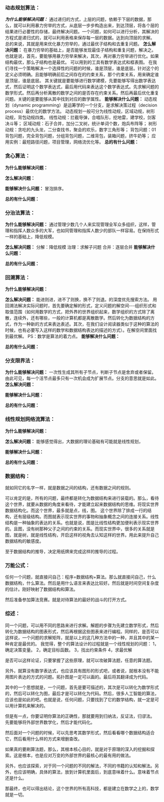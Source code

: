### 动态规划算法：

***为什么能够解决问题：***
通过递归的方式，上层的问题，依赖于下层的数据，那么，就可以利用暴力穷举的方式，从底层一步步构造出来，到达顶层，将各个层的结果进行必要性的存储，最终解决问题。一个问题，如何可以进行分析，其解决的方程式是递归式的，就可以利用表格来保存每一层的数据。达到向顶层的求解。
总的来说，其就是用来优化暴力穷举的，通过最优子结构和去重复问题。
**怎么解决问题：**
在暴力穷举的基础上，是否能够发现最佳子结构和重复问题，解决之。也就是说，首先，要能够用暴力穷举来解决，其次，再对暴力穷举进行优化。如果结构最优，那么子结构也是最优。
可以用到的工具有数学表达式和框表图。
在我们寻找一个策略解决一个选择性的问题的时候，谁是顶层，谁是底层。针对这个的定义必须明确。且能够明确前后之间存在的约束关系，那个约束关系，用来确定谁是顶层，谁是底层。
其关键就是要能够进行数学建模，先要能够写得出数学表达式，然后证明这个数学表达式，最后用代码来表达这个数学表达式。先求解问题的数学形式。然后再分析离散的数学之间的是否存在约束关系。然后再最后优化重复问题。关键的是要能够从其中找到对应的数学属性。
**能够解决什么问题：**
动态规划（dynamic programming）是运筹学的一个分支，是求解决策过程（decision process）最优化的数学方法。
动态规划一般可分为线性动规，区域动规，树形动规，背包动规四类。
线性动规：拦截导弹，合唱队形，挖地雷，建学校，剑客决斗等；
区域动规：石子合并，加分二叉树，统计单词个数，炮兵布阵等；
树形动规：贪吃的九头龙，二分查找书，聚会的欢乐，数字三角形等；
背包问题：01背包问题，完全背包问题，分组背包问题，二维背包，装箱问题，挤牛奶等；
应用实例：最短路径问题，项目管理，网络流优化等。 
**总的有什么问题：**



### 贪心算法：

**为什么能够解决问题：**

**怎么解决问题：**

**能够解决什么问题：**
冒泡排序。

**总的有什么问题：**




### 分治法算法：

**为什么能够解决问题：**
通过管理少数几个人来实现管理全军众多组织，这样，管理和指挥人数众多的大军，也如同管理和指挥人数少的部队一样容易。在保持形式一样的基础上，降低规模。

**怎么解决问题：**
分解：降低规模
治理：求解子问题
合并：逐层合并
**能够解决什么问题：**

**总的有什么问题：**







### 回溯算法：

**为什么能够解决问题：**

**怎么解决问题：**
能进则进，进不了则换，换不了则退。的深度优先搜索方法。
用回溯法解决实际问题时，首先要确定解的形式，定义问题的解空间---组织形式和取值范围（如何用数学的方式，把外界的世界组织起来，数学组织的方式除了离散，连续外，还有哪些，一般的计算机都是离散数学。然后转化为数据结构的方式，作为一种新的方式来表达表述。其次，在我们设计阅读器类似于这种的算法的时候，也有必要写入这样的数学和数据结构表达的描述的方式）。在解空间里面找到最优解。
PS：数学是算法的着力点。
**能够解决什么问题：**

**总的有什么问题：**







### 分支限界法：

**为什么能够解决问题：**
一次性生成其所有子节点，判断子节点是舍弃或者保留。由此可见，每一个活节点最多只有一次机会成为扩展节点。分支的意思就是如此。
**怎么解决问题：**

**能够解决什么问题：**

**总的有什么问题：**







### 线性规划网络流算法：

**为什么能够解决问题：**

**怎么解决问题：**
能够感觉得出，大数据的理论基础有可能就是线性规划，

**能够解决什么问题：**

**总的有什么问题：**



### 数据结构：

就如同它的名字一样，就是数据之间的结构，还有数据之间的规则。

可以肯定的是，所有的问题，最终都是转化为数据结构来进行装载的。那么，看待这个世界，就要从数据的角度来看待，才能建立起来数据结构的思维。将现实世界数据结构化。而这个世界，最多就是点，线，图。
这个世界除了排成一行的结构，还有层级结构。而图就表示现实世界的事物和抽象概念之间的连接关系。线性结构是一种抽象的表达的关系。也就是说，图是比线性结构更加便利表示现实世界的。且图，没有树那种父子之间的约束的关系。而现实世界中，很多的关系就是图，就是树，就是线性结构，开启这样的视角去认知这样的世界。用此来提升自己数据结构的敏感度。

至于数据结构的推导，决定用纸牌来完成这样的推导的过程。

### 万能公式：

任何一个问题，就直接问自己：程序=数据结构+算法。那么就直接问自己，什么数据结构，什么算法。然后是用什么语言来表达比较好。然后就是时间空间复杂度的估计。刚好映射了数据结构和算法。

然后准备参加算法竞赛。就是对待算法的最好的战斗的打开方式。



### 综述：

同一个问题，可以用不同的思路来进行求解。解题的步骤为先建立数学形式，然后转化为数据结构的图表形式，然后再根据这些图表来进行编程。同样的，是否可以这样说，一个问题的求解矩阵，就是以上的这几种方法中的一种，并且其中的某一种肯定是最优的。
我觉得，整个的算法设计的过程就是一个线性规划的问题：
1，确定决策变量。
2，确定目标函数。
3，找出约束条件
4，求最优解

是否可以这样论证，只要掌握了这些原理，就可以攻破算法题，任意的算法题。

另外，就算没有数学表达式，也应该具有图形的形式吧，或者说，就根本没有不能用图片表达的方式的问题。拓扑图是一定可以画的。最后将其翻译成为代码。

其中的一个思想就是，一个问题，首先是要可描述的，其次是可以转化为数学形式的，然后可以转化为图，最后才是可以转化为代码。然后，很多人工智能的算法，应该也是如此的吧。也就是说，任何问题，只要找到了它的数学结构，就一定是可以用计算机来解决的。

但是有一点，你要证明你算法的正确性，那就要用到归纳法，反证法，归谬法。
先要能够将外部世界数学化，然后才能代码化。

然后面对一个问题的时候，可以先思考其数学形式，然后看看哪个数据结构适合它，然后看用什么样的方式来增删查改。

如果真的要刷算法题，那么，其根本核心目的，就是对于原理的深入的挖掘和探索。这是根本，也是应对万变的外部世界的最核心的最有用的做法。

另外，也应该探索，对于同一个问题的不同的解法，不同的书籍的认知和解法。另外，也应该明确，具体的算法，放到计算机里面后，到底意味着什么。意味着节点还是什么。

那最终，也可以得出结论，这个世界的所有高科技，都是建立在数学之上的，数学就是一切。